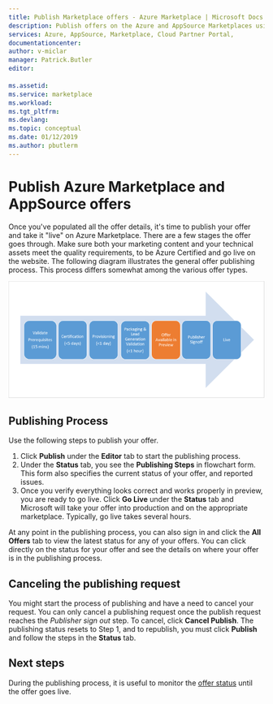 ```yaml
---
title: Publish Marketplace offers - Azure Marketplace | Microsoft Docs
description: Publish offers on the Azure and AppSource Marketplaces using the Cloud Partner Portal
services: Azure, AppSource, Marketplace, Cloud Partner Portal, 
documentationcenter:
author: v-miclar
manager: Patrick.Butler  
editor:

ms.assetid: 
ms.service: marketplace
ms.workload: 
ms.tgt_pltfrm: 
ms.devlang: 
ms.topic: conceptual
ms.date: 01/12/2019
ms.author: pbutlerm
---
```


# Publish Azure Marketplace and AppSource offers

Once you've populated all the offer details, it's time to publish your offer and take it "live" on Azure Marketplace. There are a few stages the offer goes through. Make sure both your marketing content and your technical assets meet the quality requirements, to be Azure Certified and go live on the website.  The following diagram illustrates the general offer publishing process.  This process differs somewhat among the various offer types.

![general flow for offer publishing](./media/publish-flow.png)


## Publishing Process

Use the following steps to publish your offer.

1. Click **Publish** under the **Editor** tab to start the publishing process.
2. Under the **Status** tab, you see the **Publishing Steps** in flowchart form.  This form also specifies the current status of your offer, and reported issues.
3. Once you verify everything looks correct and works properly in preview, you are ready to go live. Click **Go Live** under the **Status** tab and Microsoft will take your offer into production and on the appropriate marketplace. Typically, go live takes several hours.

At any point in the publishing process, you can also sign in and click the **All Offers** tab to view the latest status for any of your offers. You can click directly on the status for your offer and see the details on where your offer is in the publishing process.


## Canceling the publishing request

You might start the process of publishing and have a need to cancel your request. You can only cancel a publishing request once the publish request reaches the *Publisher sign out* step. To cancel, click **Cancel Publish**. The publishing status resets to Step 1, and to republish, you must click **Publish** and follow the steps in the **Status** tab.


## Next steps

During the publishing process, it is useful to monitor the [offer status](./cpp-view-status-offer.md) until the offer goes live. 